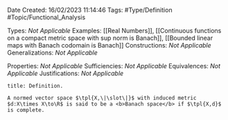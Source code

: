 <div class="topSpace"></div>

Date Created: 16/02/2023 11:14:46
Tags: #Type/Definition #Topic/Functional_Analysis

Types: <i>Not Applicable</i>
Examples: [[Real Numbers]], [[Continuous functions on a compact metric space with sup norm is Banach]], [[Bounded linear maps with Banach codomain is Banach]]
Constructions: <i>Not Applicable</i>
Generalizations: <i>Not Applicable</i>

Properties: <i>Not Applicable</i>
Sufficiencies: <i>Not Applicable</i>
Equivalences: <i>Not Applicable</i>
Justifications: <i>Not Applicable</i>

``` ad-Definition
title: Definition.

A normed vector space $\tpl{X,\|\slot\|}$ with induced metric $d:X\times X\to\R$ is said to be a <b>Banach space</b> if $\tpl{X,d}$ is complete.

```
